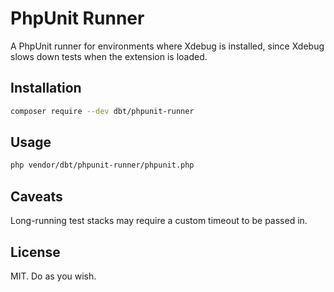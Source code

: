 # PhpUnit Runner

A PhpUnit runner for environments where Xdebug is installed, since Xdebug slows down tests when the extension is loaded. 

## Installation

```bash
composer require --dev dbt/phpunit-runner
```

## Usage

```bash
php vendor/dbt/phpunit-runner/phpunit.php
```

## Caveats

Long-running test stacks may require a custom timeout to be passed in.

## License

MIT. Do as you wish.
